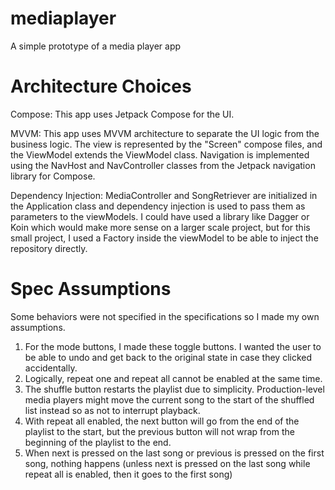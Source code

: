 # mediaplayer
A simple prototype of a media player app

# Architecture Choices
Compose:
This app uses Jetpack Compose for the UI.

MVVM:
This app uses MVVM architecture to separate the UI logic from the business logic. The view is
represented by the "Screen" compose files, and the ViewModel extends the ViewModel class.
Navigation is implemented using the NavHost and NavController classes from the Jetpack navigation
library for Compose.

Dependency Injection:
MediaController and SongRetriever are initialized in the Application class and dependency injection
is used to pass them as parameters to the viewModels. I could have used a library like Dagger or
Koin which would make more sense on a larger scale project, but for this small project, I used a
Factory inside the viewModel to be able to inject the repository directly.

# Spec Assumptions
Some behaviors were not specified in the specifications so I made my own assumptions. 
1. For the mode buttons, I made these toggle buttons. I wanted the user to be able to undo and get back to the original state in case they clicked accidentally.
2. Logically, repeat one and repeat all cannot be enabled at the same time.
3. The shuffle button restarts the playlist due to simplicity. Production-level media players might move the current song to the start of the shuffled list instead so as not to interrupt playback.
4. With repeat all enabled, the next button will go from the end of the playlist to the start, but the previous button will not wrap from the beginning of the playlist to the end.
5. When next is pressed on the last song or previous is pressed on the first song, nothing happens (unless next is pressed on the last song while repeat all is enabled, then it goes to the first song)